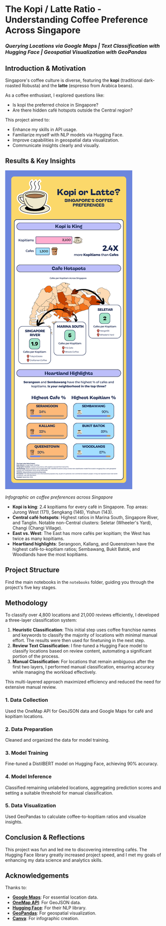 # The Kopi / Latte Ratio - Understanding Coffee Preference Across Singapore

### _Querying Locations via Google Maps | Text Classification with Hugging Face | Geospatial Visualization with GeoPandas_

## Introduction & Motivation
Singapore's coffee culture is diverse, featuring the **kopi** (traditional dark-roasted Robusta) and the **latte** (espresso from Arabica beans). 

As a coffee enthusiast, I explored questions like:
- Is kopi the preferred choice in Singapore?
- Are there hidden café hotspots outside the Central region?

This project aimed to:
- Enhance my skills in API usage.
- Familiarize myself with NLP models via Hugging Face.
- Improve capabilities in geospatial data visualization.
- Communicate insights clearly and visually.

## Results & Key Insights
![Infographic on coffee preferences across Singapore](img/kopi_latte_infographic.png?raw=true)

_Infographic on coffee preferences across Singapore_

- **Kopi is king**: 2.4 kopitiams for every café in Singapore. Top areas: Jurong West (171), Sengkang (146), Yishun (143).
- **Central café hotspots**: Highest ratios in Marina South, Singapore River, and Tanglin. Notable non-Central clusters: Seletar (Wheeler's Yard), Changi (Changi Village).
- **East vs. West**: The East has more cafés per kopitiam; the West has twice as many kopitiams.
- **Heartland highlights**: Serangoon, Kallang, and Queenstown have the highest café-to-kopitiam ratios; Sembawang, Bukit Batok, and Woodlands have the most kopitiams.

## Project Structure
Find the main notebooks in the `notebooks` folder, guiding you through the project's five key stages.

## Methodology
To classify over 4,800 locations and 21,000 reviews efficiently, I developed a three-layer classification system:

1. **Heuristic Classification**: This initial step uses coffee franchise names and keywords to classify the majority of locations with minimal manual effort. The results were then used for finetuning in the next step.
2. **Review Text Classification**: I fine-tuned a Hugging Face model to classify locations based on review content, automating a significant portion of the process.
3. **Manual Classification**: For locations that remain ambiguous after the first two layers, I performed manual classification, ensuring accuracy while managing the workload effectively.

This multi-layered approach maximized efficiency and reduced the need for extensive manual review.

### 1. Data Collection
Used the OneMap API for GeoJSON data and Google Maps for café and kopitiam locations.

### 2. Data Preparation
Cleaned and organized the data for model training.

### 3. Model Training
Fine-tuned a DistilBERT model on Hugging Face, achieving 90% accuracy.

### 4. Model Inference
Classified remaining unlabeled locations, aggregating prediction scores and setting a suitable threshold for manual classification.

### 5. Data Visualization
Used GeoPandas to calculate coffee-to-kopitiam ratios and visualize insights.

## Conclusion & Reflections
This project was fun and led me to discovering interesting cafés. The Hugging Face library greatly increased project speed, and I met my goals of enhancing my data science and analytics skills.

## Acknowledgements
Thanks to:
- [**Google Maps**](https://mapsplatform.google.com/): For essential location data.
- [**OneMap API**](https://www.onemap.gov.sg/apidocs/): For GeoJSON data.
- [**Hugging Face**](https://huggingface.co/): For their NLP library.
- [**GeoPandas**](https://geopandas.org/en/stable/): For geospatial visualization.
- [**Canva**](https://www.canva.com/): For infographic creation.
